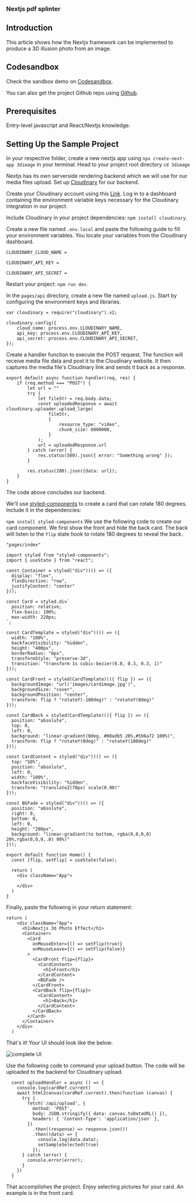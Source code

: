 ### Nextjs pdf splinter


## Introduction

This article shows how the Nextjs framework can be implemented to produce a 3D illusion photo from an image.
## Codesandbox

Check the sandbox demo on  [Codesandbox](/).

<CodeSandbox
title="mergevideos"
id=" "
/>

You can also get the project Github repo using [Github](/).

## Prerequisites

Entry-level javascript and React/Nextjs knowledge.

## Setting Up the Sample Project

In your respective folder, create a new nextjs app using `npx create-next-app 3dimage` in your terminal.
Head to your project root directory `cd 3dimage`
 
Nextjs has its own serverside rendering backend which we will use for our media files upload. 
Set up [Cloudinary](https://cloudinary.com/?ap=em)  for our backend. 

Create your Cloudinary account using this [Link](https://cloudinary.com/console).
Log in to a dashboard containing the environment variable keys necessary for the Cloudinary integration in our project.

Include Cloudinary in your project dependencies: `npm install cloudinary`.

Create a new file named `.env.local` and paste the following guide to fill your environment variables. You locate your variables from the Cloudinary dashboard.

```
CLOUDINARY_CLOUD_NAME =

CLOUDINARY_API_KEY =

CLOUDINARY_API_SECRET =
```

Restart your project: `npm run dev`.

In the `pages/api` directory, create a new file named `upload.js`. 
Start by configuring the environment keys and libraries.

```
var cloudinary = require("cloudinary").v2;

cloudinary.config({
    cloud_name: process.env.CLOUDINARY_NAME,
    api_key: process.env.CLOUDINARY_API_KEY,
    api_secret: process.env.CLOUDINARY_API_SECRET,
});
```

Create a handler function to execute the POST request. The function will receive media file data and post it to the Cloudinary website. It then captures the media file's Cloudinary link and sends it back as a response.

```
export default async function handler(req, res) {
    if (req.method === "POST") {
        let url = ""
        try {
            let fileStr = req.body.data;
            const uploadedResponse = await cloudinary.uploader.upload_large(
                fileStr,
                {
                    resource_type: "video",
                    chunk_size: 6000000,
                }
            );
            url = uploadedResponse.url
        } catch (error) {
            res.status(500).json({ error: "Something wrong" });
        }

        res.status(200).json({data: url});
    }
}
```
The code above concludes our backend.

We'll use [styled-components](https://www.npmjs.com/package/styled-components) to create a card that can rotate 180 degrees. Include it in the dependencies:

`npm install styled-components` 
We use the following code to create our card component. We first show the front and hide the back card. The back will listen to the `flip` state hook to rotate 180 degrees to reveal the back.

```
"pages/index"

import styled from "styled-components";
import { useState } from "react";

const Container = styled("div")(() => ({
  display: "flex",
  flexDirection: "row",
  justifyContent: "center"
}));

const Card = styled.div`
  position: relative;
  flex-basis: 100%;
  max-width: 220px;
`;

const CardTemplate = styled("div")(() => ({
  width: "100%",
  backfaceVisibility: "hidden",
  height: "400px",
  borderRadius: "6px",
  transformStyle: "preserve-3d",
  transition: "transform 1s cubic-bezier(0.8, 0.3, 0.3, 1)"
}));

const CardFront = styled(CardTemplate)(({ flip }) => ({
  backgroundImage: "url('images/cardimage.jpg')",
  backgroundSize: "cover",
  backgroundPosition: "center",
  transform: flip ? "rotateY(-180deg)" : "rotateY(0deg)"
}));

const CardBack = styled(CardTemplate)(({ flip }) => ({
  position: "absolute",
  top: 0,
  left: 0,
  background: "linear-gradient(0deg, #00adb5 20%,#596a72 100%)",
  transform: flip ? "rotateY(0deg)" : "rotateY(180deg)"
}));

const CardContent = styled("div")(() => ({
  top: "50%",
  position: "absolute",
  left: 0,
  width: "100%",
  backfaceVisibility: "hidden",
  transform: "translateZ(70px) scale(0.90)"
}));

const BGFade = styled("div")(() => ({
  position: "absolute",
  right: 0,
  bottom: 0,
  left: 0,
  height: "200px",
  background: "linear-gradient(to bottom, rgba(0,0,0,0) 20%,rgba(0,0,0,.8) 90%)"
}));

export default function Home() {
  const [flip, setFlip] = useState(false);

  return (
    <div className="App">
 
    </div>
  )
}
```
Finally, paste the following in your return statement:

```
return (
    <div className="App">
      <h1>Nextjs 3d Photo Effect</h1>
      <Container>
        <Card
          onMouseEnter={() => setFlip(true)}
          onMouseLeave={() => setFlip(false)}
        >
          <CardFront flip={flip}>
            <CardContent>
              <h1>Front</h1>
            </CardContent>
            <BGFade />
          </CardFront>
          <CardBack flip={flip}>
            <CardContent>
              <h1>Back</h1>
            </CardContent>
          </CardBack>
        </Card>
      </Container>
    </div>
  )
```
That's it! Your UI should look like the below:

![complete UI](https://res.cloudinary.com/dogjmmett/image/upload/v1654775281/UI_jseh11.png "complete UI")

Use the following code to command your upload button. The code will be uploaded to the backend for Cloudinary upload.

```
  const uploadHandler = async () => {
    console.log(cardRef.current)
    await html2canvas(cardRef.current).then(function (canvas) {
      try {
        fetch('/api/upload', {
          method: 'POST',
          body: JSON.stringify({ data: canvas.toDataURL() }),
          headers: { 'Content-Type': 'application/json' },
        })
          .then((response) => response.json())
          .then((data) => {
            console.log(data.data);
            setSampleSelected(true)
          });
      } catch (error) {
        console.error(error);
      }
    })
  }
```

That accomplishes the project. Enjoy selecting pictures for your card. An example is in the front card.